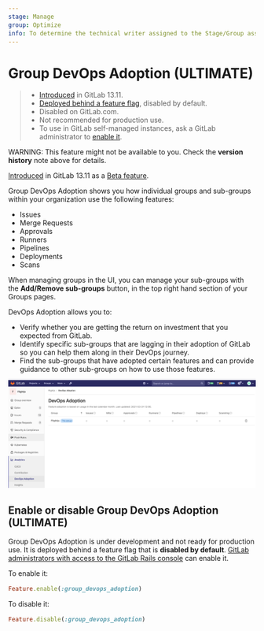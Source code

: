 ```yaml
---
stage: Manage
group: Optimize
info: To determine the technical writer assigned to the Stage/Group associated with this page, see https://about.gitlab.com/handbook/engineering/ux/technical-writing/#assignments
---
```


# Group DevOps Adoption **(ULTIMATE)**

> - [Introduced](https://gitlab.com/gitlab-org/gitlab/-/issues/321083) in GitLab 13.11.
> - [Deployed behind a feature flag](../../../user/feature_flags.md), disabled by default.
> - Disabled on GitLab.com.
> - Not recommended for production use.
> - To use in GitLab self-managed instances, ask a GitLab administrator to [enable it](#enable-or-disable-group-devops-adoption).

WARNING:
This feature might not be available to you. Check the **version history** note above for details.

[Introduced](https://gitlab.com/gitlab-org/gitlab/-/issues/321083) in GitLab 13.11 as a [Beta feature](https://about.gitlab.com/handbook/product/gitlab-the-product/#beta).

Group DevOps Adoption shows you how individual groups and sub-groups within your organization use the following features:

- Issues
- Merge Requests
- Approvals
- Runners
- Pipelines
- Deployments
- Scans

When managing groups in the UI, you can manage your sub-groups with the **Add/Remove sub-groups**
button, in the top right hand section of your Groups pages.

DevOps Adoption allows you to:

- Verify whether you are getting the return on investment that you expected from GitLab.
- Identify specific sub-groups that are lagging in their adoption of GitLab so you can help them along in their DevOps journey.
- Find the sub-groups that have adopted certain features and can provide guidance to other sub-groups on how to use those features.

![DevOps Report](img/group_devops_adoption_v13_11.png)

## Enable or disable Group DevOps Adoption **(ULTIMATE)**

Group DevOps Adoption is under development and not ready for production use. It is
deployed behind a feature flag that is **disabled by default**.
[GitLab administrators with access to the GitLab Rails console](../../../administration/feature_flags.md)
can enable it.

To enable it:

```ruby
Feature.enable(:group_devops_adoption)
```

To disable it:

```ruby
Feature.disable(:group_devops_adoption)
```
